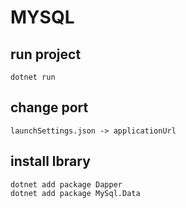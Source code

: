 # MYSQL

## run project
    dotnet run

## change port
    launchSettings.json -> applicationUrl

## install lbrary
    dotnet add package Dapper
    dotnet add package MySql.Data